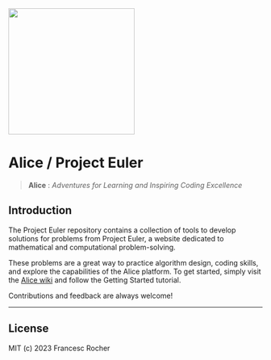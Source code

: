 <img src="https://raw.githubusercontent.com/wiki/alice-adventures/Alice/Alice_Adventures.png" width="250" />

# Alice / Project Euler

> **Alice** : *Adventures for Learning and Inspiring Coding Excellence*

## Introduction

The Project Euler repository contains a collection of tools to develop
solutions for problems from Project Euler, a website dedicated to
mathematical and computational problem-solving.

These problems are a great way to practice algorithm design, coding skills,
and explore the capabilities of the Alice platform. To get started, simply
visit the [Alice wiki](https://github.com/alice-adventures/Alice/wiki) and
follow the Getting Started tutorial.

Contributions and feedback are always welcome!

---
## License
MIT (c) 2023 Francesc Rocher
